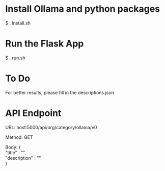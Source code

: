# Install Ollama and python packages
$ . install.sh

# Run the Flask App
$ . run.sh

# To Do
For better results, please fill in the descriptions.json

# API Endpoint
URL: host:5000/api/org/category/ollama/v0

Method: GET

Body: { <br>
  "title" : "", <br>
  "description" : "" <br>
}

